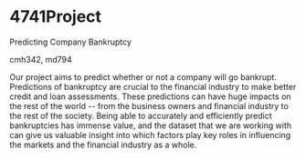 # 4741Project
Predicting Company Bankruptcy

cmh342, md794

Our project aims to predict whether or not a company will go bankrupt. Predictions of bankruptcy are crucial to the financial industry to make better credit and
loan assessments. These predictions can have huge impacts on the rest of the world -- from the business owners and financial industry to the rest of the society.
Being able to accurately and efficiently predict bankruptcies has immense value, and the dataset that we are working with can give us valuable insight into
which factors play key roles in influencing the markets and the financial industry as a whole.
